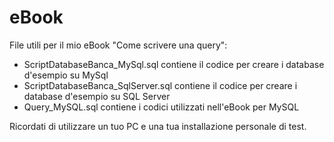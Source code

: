 # eBook
File utili per il mio eBook "Come scrivere una query":
- ScriptDatabaseBanca_MySql.sql contiene il codice per creare i database d'esempio su MySql
- ScriptDatabaseBanca_SqlServer.sql contiene il codice per creare i database d'esempio su SQL Server
- Query_MySQL.sql contiene i codici utilizzati nell'eBook per MySQL

Ricordati di utilizzare un tuo PC e una tua installazione personale di test.
